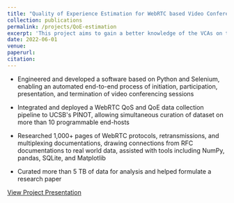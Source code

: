 ```yaml
---
title: "Quality of Experience Estimation for WebRTC based Video Conferencing Applications"
collection: publications
permalink: /projects/QoE-estimation
excerpt: 'This project aims to gain a better knowledge of the VCAs on the packet level.'
date: 2022-06-01
venue: 
paperurl: 
citation: 
---
```


* Engineered and developed a software based on Python and Selenium, enabling an automated end-to-end process of initiation, participation, presentation, and termination of video conferencing sessions

* Integrated and deployed a WebRTC QoS and QoE data collection pipeline to UCSB's PINOT, allowing simultaneous curation of dataset on more than 10 programmable end-hosts

* Researched 1,000+ pages of WebRTC protocols, retransmissions, and multiplexing documentations, drawing connections from RFC documentations to real world data, assisted with tools including NumPy, pandas, SQLite, and Matplotlib

* Curated more than 5 TB of data for analysis and helped formulate a research paper

[View Project Presentation](https://www.youtube.com/watch?v=mKZ-qNYvYqM)
